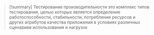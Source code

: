 > [!summary] Тестирование производительности
> это комплекс типов тестирования, целью которых является определение работоспособности, стабильности, потребления ресурсов и других атрибутов качества приложения в условиях различных сценариев использования и нагрузок
 

